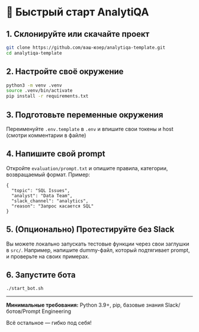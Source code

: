 # 🚀 Быстрый старт AnalytiQA

## 1. Склонируйте или скачайте проект

```bash
git clone https://github.com/ваш-юзер/analytiqa-template.git
cd analytiqa-template
```

## 2. Настройте своё окружение

```bash
python3 -m venv .venv
source .venv/bin/activate
pip install -r requirements.txt
```

## 3. Подготовьте переменные окружения
Переименуйте `.env.template` в `.env` и впишите свои токены и host (смотри комментарии в файле)

## 4. Напишите свой prompt

Откройте `evaluation/prompt.txt` и опишите правила, категории, возвращаемый формат. Пример:
```
{
  "topic": "SQL Issues",
  "analyst": "Data Team",
  "slack_channel": "analytics",
  "reason": "Запрос касается SQL"
}
```

## 5. (Опционально) Протестируйте без Slack
Вы можете локально запускать тестовые функции через свои заглушки в `src/`. Например, напишите dummy-файл, который подтягивает prompt, и проверьте на своих примерах.

## 6. Запустите бота
```
./start_bot.sh
```

---

**Минимальные требования:** Python 3.9+, pip, базовые знания Slack/ботов/Prompt Engineering

Всё остальное — гибко под себя!
